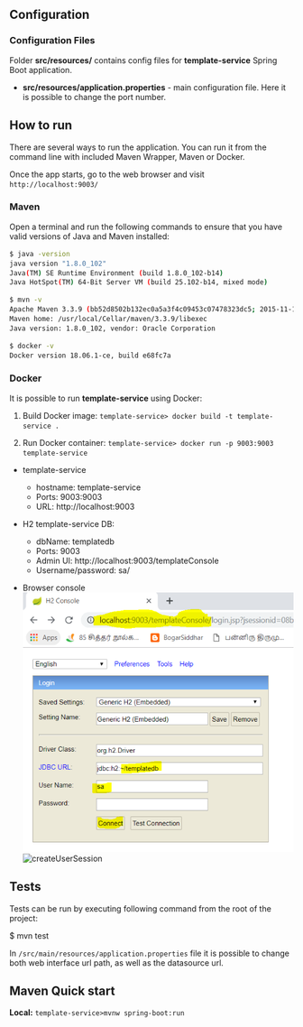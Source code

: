 ## Configuration

### Configuration Files

Folder **src/resources/** contains config files for **template-service** Spring Boot application.

* **src/resources/application.properties** - main configuration file. Here it is possible to change the port number.

## How to run

There are several ways to run the application. You can run it from the command line with included Maven Wrapper, Maven or Docker.

Once the app starts, go to the web browser and visit `http://localhost:9003/`

### Maven

Open a terminal and run the following commands to ensure that you have valid versions of Java and Maven installed:

```bash
$ java -version
java version "1.8.0_102"
Java(TM) SE Runtime Environment (build 1.8.0_102-b14)
Java HotSpot(TM) 64-Bit Server VM (build 25.102-b14, mixed mode)
```

```bash
$ mvn -v
Apache Maven 3.3.9 (bb52d8502b132ec0a5a3f4c09453c07478323dc5; 2015-11-10T16:41:47+00:00)
Maven home: /usr/local/Cellar/maven/3.3.9/libexec
Java version: 1.8.0_102, vendor: Oracle Corporation
```

```bash
$ docker -v
Docker version 18.06.1-ce, build e68fc7a
```
### Docker

It is possible to run **template-service** using Docker:

1) Build Docker image:  `template-service> docker build -t template-service .`

2) Run Docker container: `template-service> docker run -p 9003:9003 template-service`

* template-service
    * hostname: template-service
    * Ports: 9003:9003
    * URL: http://localhost:9003

* H2 template-service DB:
     * dbName: templatedb
     * Ports: 9003
     * Admin UI: http://localhost:9003/templateConsole
     * Username/password: sa/

* Browser console
![createUserSession](https://github.com/kalidassmk/finleap-service/blob/master/setup/template/template-service-local-db-connection-1.PNG)
![createUserSession](https://github.com/kalidassmk/finleap-service/blob/master/setup/template/template-service-local-db-connection-2)

## Tests
Tests can be run by executing following command from the root of the project:

$ mvn test

In `/src/main/resources/application.properties` file it is possible to change both
web interface url path, as well as the datasource url.

Maven Quick start
------------------
**Local:** `template-service>mvnw spring-boot:run`


